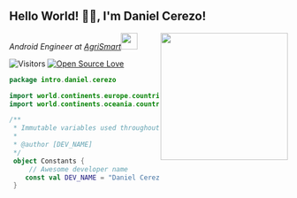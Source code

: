 <h2>Hello World! 👋🏻, I'm Daniel Cerezo!</h2>
<img align='right' src="https://media0.giphy.com/media/UoLt6Tm8wlSnWGfSFs/giphy.gif?cid=ecf05e47vj75ruws4obulw6nxytczn84o8md2vwgug1itrck&rid=giphy.gif&ct=s" width="230">
<p><em>Android Engineer at <a href="https://agrismart.co.nz/">AgriSmart</a><img src="https://media.giphy.com/media/WUlplcMpOCEmTGBtBW/giphy.gif" width="30"> 
</em></p>

![Visitors](https://visitor-badge.laobi.icu/badge?page_id=danielcerezodev.danielcerezodev)
[![Open Source Love](https://badges.frapsoft.com/os/v1/open-source.svg?v=102)](https://github.com/ellerbrock/open-source-badge/)

```kotlin
package intro.daniel.cerezo

import world.continents.europe.countries.spain as BornIn
import world.continents.oceania.countries.newzealand as LivingIn

/**
 * Immutable variables used throughout this README.
 *
 * @author [DEV_NAME]
 */
 object Constants {
     // Awesome developer name
    const val DEV_NAME = "Daniel Cerezo"
 }
